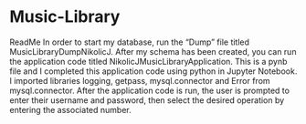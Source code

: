 # Music-Library
ReadMe
In order to start my database, run the “Dump” file titled MusicLibraryDumpNikolicJ. After my schema has been created, you can run the application code titled NikolicJMusicLibraryApplication. This is a pynb file and I completed this application code using python in Jupyter Notebook. I imported libraries logging, getpass, mysql.connector and Error from mysql.connector. After the application code is run, the user is prompted to enter their username and password, then select the desired operation by entering the associated number.
